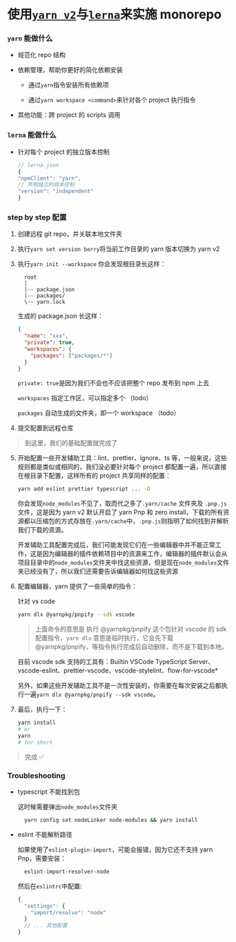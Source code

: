 # 使用[`yarn v2`](https://yarnpkg.com/features/workspaces)与[`lerna`](https://github.com/lerna/lerna)来实施 monorepo

### **`yarn` 能做什么**

- 规范化 repo 结构

- 依赖管理，帮助你更好的简化依赖安装

  - 通过`yarn`指令安装所有依赖项

  - 通过`yarn workspace <command>`来针对各个 project 执行指令

- 其他功能：跨 project 的 scripts 调用

### `lerna` 能做什么

- 针对每个 project 的独立版本控制

  ```javascript
  // lerna.json
  {
  "npmClient": "yarn",
  // 声明独立的版本控制
  "version": "independent"
  }
  ```

### **step by step 配置**

1. 创建远程 git repo，并关联本地文件夹

2. 执行`yarn set version berry`将当前工作目录的 yarn 版本切换为 yarn v2

3. 执行`yarn init --workspace`
   你会发现根目录长这样：

   ```
     root
     |
     |-- package.json
     |-- packages/
     \-- yarn.lock
   ```

   生成的 package.json 长这样：

   ```json
   {
     "name": "xxx",
     "private": true,
     "workspaces": {
       "packages": ["packages/*"]
     }
   }
   ```

   `private: true`是因为我们不会也不应该把整个 repo 发布到 npm 上去

   `workspaces` 指定工作区，可以指定多个 （todo）

   `packages` 自动生成的文件夹，即一个 workspace （todo）

4. 提交配置到远程仓库

> 到这里，我们的基础配置就完成了

5. 开始配置一些开发辅助工具：lint、prettier、ignore、ts 等，一般来说，这些规则都是类似或相同的，我们没必要针对每个 project 都配置一遍，所以直接在根目录下配置，这样所有的 project 共享同样的配置：

   ```bash
   yarn add eslint prettier typescript ... -D
   ```

   你会发现`node_modules`不见了，取而代之多了`.yarn/cache` 文件夹及 `.pnp.js`文件，这是因为 yarn v2 默认开启了 yarn Pnp 和 zero install，下载的所有资源都以压缩包的方式存放在`.yarn/cache`中，`.pnp.js`则指明了如何找到并解析我们下载的资源。

   开发辅助工具配置完成后，我们可能发现它们在一些编辑器中并不能正常工作，这是因为编辑器的插件依赖项目中的资源来工作，编辑器的插件默认会从项目目录中的`node_modules`文件夹中找这些资源，但是现在`node_modules`文件夹已经没有了，所以我们还需要告诉编辑器如何找这些资源

6. 配置编辑器，yarn 提供了一些简单的指令：

   针对 vs code

   ```bash
   yarn dlx @yarnpkg/pnpify --sdk vscode
   ```

   > 上面命令的意思是 执行 @yarnpkg/pnpify 这个包针对 vscode 的 sdk 配置指令，`yarn dlx` 意思是临时执行，它会先下载 @yarnpkg/pnpify，等指令执行完成后自动删除，而不是下载到本地。

   目前 vscode sdk 支持的工具有：Builtin VSCode TypeScript Server、vscode-eslint、prettier-vscode、vscode-stylelint、flow-for-vscode\*

   另外，如果这些开发辅助工具不是一次性安装的，你需要在每次安装之后都执行一遍`yarn dlx @yarnpkg/pnpify --sdk vscode`。

7. 最后，执行一下：

   ```bash
   yarn install
   # or
   yarn
   # for short
   ```

> 完成 ✅

### **Troubleshooting**

- typescript 不能找到包

  这时候需要弹出`node_modules`文件夹

  ```bash
    yarn config set nodeLinker node-modules && yarn install
  ```

- eslint 不能解析路径

  如果使用了`eslint-plugin-import`，可能会报错，因为它还不支持 yarn Pnp，需要安装：

  ```bash
    eslint-import-resolver-node
  ```

  然后在`eslintrc`中配置:

  ```JavaScript
  {
    "settings": {
      "import/resolve": "node"
    }
    // ... 其他配置
  }
  ```
